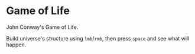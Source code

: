 # Game of Life
John Conway's Game of Life.

Build universe's structure using `lmb`/`rmb`, then press `space` and see what will happen.
